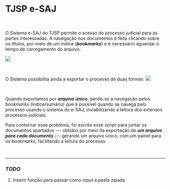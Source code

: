 # TJSP e-SAJ

<br>

O Sistema e-SAJ do TJSP permite o acesso do processo judicial para as partes interessadas. A navegação nos documentos é feita clicando sobre os títulos, por meio de um índice (***bookmarks***) e é necessário aguardar o tempo de carregamento do arquivo.

![](https://i.imgur.com/FMBKHLg.png)

<br>

O Sistema possibilita ainda a exportar o processo de duas formas:
![](https://i.imgur.com/dboJbpC.png)

<br>

Quando exportamos por ***arquivo único***, perde-se a navegação pelos *bookmarks* (índice/sumário) que é possível quando se navega pelo processo usando o sistema do e-SAJ, inviabilizando a leitura dos extensos processos judiciais.

Para contornar esse problema, foi escrito esse *script* para juntar os documentos apartados --- obtidos por meio da exportação de  ***um arquivo para cada documento*** --- gerando um arquivo único, com um painel para os *bookmarks*, facilitando a leitura do processo.


<br>

--------

### *TODO*

1. Inserir função para passar como input a pasta zipada.
